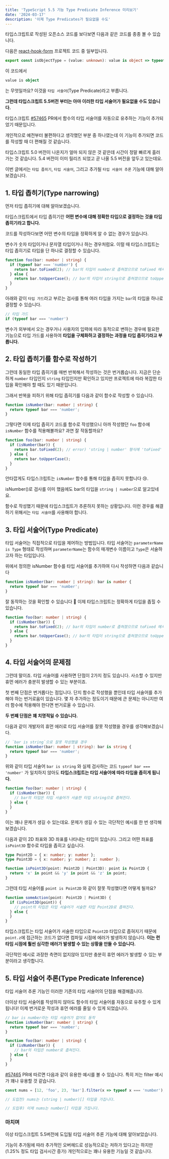 ```yaml
---
title: 'TypeScript 5.5 기능 Type Predicate Inference 미리보기'
date: '2024-03-17'
description: '이제 Type Predicates가 필요없을 수도'
---
```


타입스크립트로 작성된 오픈소스 코드를 보다보면 다음과 같은 코드를 종종 볼 수 있습니다.

다음은 [react-hook-form](https://github.com/react-hook-form/react-hook-form/blob/00ce24a0a3fc25c98606f673d79ae90c6d3de81a/src/utils/isObject.ts#L4) 프로젝트 코드 중 일부입니다.

```ts
export const isObjectType = (value: unknown): value is object => typeof value === 'object';
```

이 코드에서

```ts
value is object
```

는 무엇일까요? 이것을 `타입 서술어`(Type Predicate)라고 부릅니다.

**그런데 타입스크립트 5.5버전 부터는 아마 이러한 타입 서술어가 필요없을 수도 있습니다.**

타입스크립트 [#57465](https://github.com/microsoft/TypeScript/pull/57465) PR에서 함수의 타입 서술어를 자동으로 유추하는 기능이 추가되었기 때문입니다.

개인적으로 예전부터 불편하다고 생각했던 부분 중 하나였는데 이 기능이 추가되면 코드를 작성할 때 더 편해질 것 같습니다.

타입스크립트 5.0 버전이 나온지가 얼마 되지 않은 것 같은데 시간이 정말 빠르게 흘러가는 것 같습니다. 5.4 버전이 이미 릴리즈 되었고 곧 나올 5.5 버전을 앞두고 있는데요.

이번 글에서는 `타입 좁히기`, `타입 서술어`, 그리고 추가될 `타입 서술어 추론` 기능에 대해 알아보겠습니다.

## 1. 타입 좁히기(Type narrowing)

먼저 타입 좁히기에 대해 알아보겠습니다.

타입스크립트에서 타입 좁히기란 **어떤 변수에 대해 정확한 타입으로 결정하는 것을 타입 좁히기라고 합니다.**

코드를 작성하다보면 어떤 변수의 타입을 정확하게 알 수 없는 경우가 있습니다.

변수가 숫자 타입이거나 문자열 타입이거나 하는 경우처럼요. 이럴 때 타입스크립트는 타입 좁히기로 타입을 단 하나로 결정할 수 있습니다.

```ts
function foo(bar: number | string) {
  if (typeof bar === 'number') {
    return bar.toFixed(2); // bar의 타입이 number로 좁혀졌으므로 toFixed 메서드를 사용할 수 있음
  } else {
    return bar.toUpperCase(); // bar의 타입이 string으로 좁혀졌으므로 toUpperCase 메서드를 사용할 수 있음
  }
}
```

아래와 같이 `타입 가드`라고 부르는 검사를 통해 여러 타입을 가지는 `bar`의 타입을 하나로 결정할 수 있습니다.

```ts
// 타입 가드
if (typeof bar === 'number')
```

변수가 외부에서 오는 경우거나 사용자의 입력에 따라 동적으로 변하는 경우에 필요한 기능으로 타입 가드를 사용하여 **타입을 구체화하고 결정하는 과정을 타입 좁히기라고 부릅니다.**

## 2. 타입 좁히기를 함수로 작성하기

그런데 동일한 타입 좁히기를 매번 반복해서 작성하는 것은 번거롭습니다. 지금은 단순하게 `number` 타입인지 `string` 타입인지만 확인하고 있지만 프로젝트에 따라 복잡한 타입을 확인해야 할 때도 있기 때문입니다.

그래서 반복을 피하기 위해 타입 좁히기를 다음과 같이 함수로 작성할 수 있습니다.

```ts
function isNumber(bar: number | string) {
  return typeof bar === 'number';
}
```

그렇다면 이제 타입 좁히기 코드를 함수로 작성했으니 아까 작성했던 `foo` 함수에 `isNumber` 함수를 적용해볼까요? 과연 잘 작동할까요?

```ts
function foo(bar: number | string) {
  if (isNumber(bar)) {
    return bar.toFixed(2); // error) 'string | number' 형식에 'toFixed' 속성이 없습니다.
  } else {
    return bar.toUpperCase();
  }
}
```

안타깝게도 타입스크립트는 `isNumber` 함수를 통해 타입을 좁히지 못합니다 😢.

isNumber()로 검사를 이미 했음에도 bar의 타입을 `string | number`으로 알고있네요.

함수로 작성했기 때문에 타입스크립트가 추론하지 못하는 상황입니다. 이런 경우를 해결하기 위해서는 `타입 서술어`를 사용해야 합니다.

## 3. 타입 서술어(Type Predicate)

타입 서술어는 직접적으로 타입을 제어하는 방법입니다. 타입 서술어는 `parameterName is Type` 형태로 작성하며 `parameterName`는 함수의 매개변수 이름이고 `Type`은 서술하고자 하는 타입입니다.

위에서 정의한 isNumber 함수를 타입 서술어를 추가하여 다시 작성하면 다음과 같습니다

```ts
function isNumber(bar: number | string): bar is number {
  return typeof bar === 'number';
}
```

잘 동작하는 것을 확인할 수 있습니다 🙌 이제 타입스크립트는 정확하게 타입을 좁힐 수 있습니다.

```ts
function foo(bar: number | string) {
  if (isNumber(bar)) {
    return bar.toFixed(2); // bar의 타입이 number로 좁혀졌으므로 toFixed 메서드를 사용할 수 있음
  } else {
    return bar.toUpperCase(); // bar의 타입이 string으로 좁혀졌으므로 toUpperCase 메서드를 사용할 수 있음
  }
}
```

## 4. 타입 서술어의 문제점

그런데 말이죠. 타입 서술어를 사용하면 단점이 2가지 정도 있습니다. 사소할 수 있지만 휴먼 에러가 충분히 발생할 수 있는 부분이죠.

첫 번째 단점은 번거롭다는 점입니다. 단지 함수로 작성했을 뿐인데 타입 서술어를 추가해야 하는 번거로움이 있습니다. 몇 자 추가하는 정도이기 때문에 큰 문제는 아니지만 여러 함수에 적용해야 한다면 번거로울 수 있습니다.

**두 번째 단점은 꽤 치명적일 수 있습니다.**

다음과 같이 개발자의 휴먼 에러로 타입 서술어를 잘못 작성했을 경우를 생각해보겠습니다.

```ts
// `bar is string`으로 잘못 작성했을 경우
function isNumber(bar: number | string): bar is string {
  return typeof bar === 'number';
}
```

위와 같이 타입 서술어 `bar is string` 와 실제 검사하는 코드 `typeof bar === 'number'` 가 일치하지 않아도 **타입스크립트는 타입 서술어에 따라 타입을 좁히게 됩니다.**

```ts
function foo(bar: number | string) {
  if (isNumber(bar)) {
    // bar의 타입은 타입 서술어가 서술한 타입 string으로 좁혀진다.
  } else {
  }
}
```

이는 꽤나 문제가 생길 수 있는데요. 문제가 생길 수 있는 극단적인 예시를 한 번 생각해보겠습니다.

다음과 같이 2D 좌표와 3D 좌표를 나타내는 타입이 있습니다. 그리고 어떤 좌표를 `isPoint3D` 함수로 타입을 좁히고 싶습니다.

```ts
type Point2D = { x: number; y: number };
type Point3D = { x: number; y: number; z: number };

function isPoint3D(point: Point2D | Point3D): point is Point2D {
  return 'x' in point && 'y' in point && 'z' in point;
}
```

그런데 타입 서술어를 `point is Point2D` 와 같이 잘못 작성했다면 어떻게 될까요?

```ts
function someAction(point: Point2D | Point3D) {
  if (isPoint3D(point)) {
    // point의 타입은 타입 서술어가 서술한 타입 Point2D로 좁혀진다.
  } else {
  }
}
```

타입스크립트는 타입 서술어가 서술한 타입으로 `Point2D` 타입으로 좁혀지기 때문에 `point.z`에 접근하는 코드가 없다면 컴파일 시점에 에러가 발생하지 않습니다. **이는 런타임 시점에 훨씬 심각한 에러가 발생할 수 있는 상황을 만들 수 있습니다.**

극단적인 예시로 과장한 측면이 없지않아 있지만 충분히 휴먼 에러가 발생할 수 있는 부분이라고 생각합니다.

## 5. 타입 서술어 추론(Type Predicate Inference)

타입 서술어 추론 기능인 이러한 기존의 타입 서술어의 단점을 해결해줍니다.

더이상 타입 서술어를 작성하지 않아도 함수의 타입 서술어를 자동으로 유추할 수 있게 됩니다! 이제 번거로운 작성과 휴먼 에러를 줄일 수 있게 되었습니다.

```ts
// bar is number라는 타입 서술어가 없어도 동작
function isNumber(bar: number | string) {
  return typeof bar === 'number';
}

function foo(bar: number | string) {
  if (isNumber(bar)) {
    // bar의 타입은 number로 좁혀진다.
  } else {
  }
}
```

[#57465](https://github.com/microsoft/TypeScript/pull/57465) PR에 따르면 다음과 같이 유용한 예시를 볼 수 있습니다. 특히 저는 filter 예시가 꽤나 유용할 것 같습니다.

```ts
const nums = [12, 'foo', 23, 'bar'].filter(x => typeof x === 'number');

// 도입전) nums는 (string | number)[] 타입을 가집니다.

// 도입후) 이제 nums는 number[] 타입을 가집니다.
```

### 마치며

이상 타입스크립트 5.5버전에 도입될 타입 서술어 추론 기능에 대해 알아보았습니다.

기능이 추가됨에 따라 추가적인 오버헤드로 성능적으로는 저하가 있다고는 하지만 (1.25% 정도 타입 검사시간 증가) 개인적으로는 꽤나 유용한 기능일 것 같습니다.

